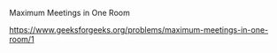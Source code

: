 Maximum Meetings in One Room


https://www.geeksforgeeks.org/problems/maximum-meetings-in-one-room/1
